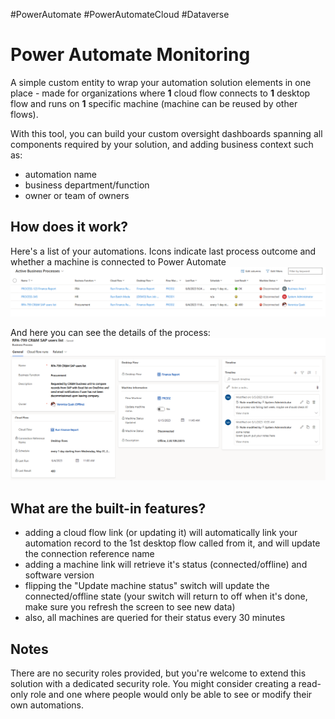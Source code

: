 #PowerAutomate #PowerAutomateCloud #Dataverse

# Power Automate Monitoring

A simple custom entity to wrap your automation solution elements in one place - made for organizations where **1** cloud flow connects to **1** desktop flow and runs on **1** specific machine (machine can be reused by other flows).

With this tool, you can build your custom oversight dashboards spanning all components required by your solution, and adding business context such as:
* automation name
* business department/function
* owner or team of owners

## How does it work?
Here's a list of your automations. Icons indicate last process outcome and whether a machine is connected to Power Automate 
![list of automation records, shows 1 process completed OK but it's machine is not connected now](screen1.png)

And here you can see the details of the process:
![screen of main form, showing links to cloud flow, desktop flow, machine](screen2.png)

## What are the built-in features?
* adding a cloud flow link (or updating it) will automatically link your automation record to the 1st desktop flow called from it, and will update the connection reference name
* adding a machine link will retrieve it's status (connected/offline) and software version
* flipping the "Update machine status" switch will update the connected/offline state (your switch will return to off when it's done, make sure you refresh the screen to see new data)
* also, all machines are queried for their status every 30 minutes

## Notes
There are no security roles provided, but you're welcome to extend this solution with a dedicated security role. You might consider creating a read-only role and one where people would only be able to see or modify their own automations.
